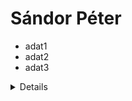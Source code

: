 # Sándor Péter

- adat1  
- adat2  
- adat3  

<details> 
  
![EB-pömpölő](https://github.com/user-attachments/assets/5f4c8c11-5f1c-42ff-9d76-cfd3b7e2f3f6) 

</details>   
